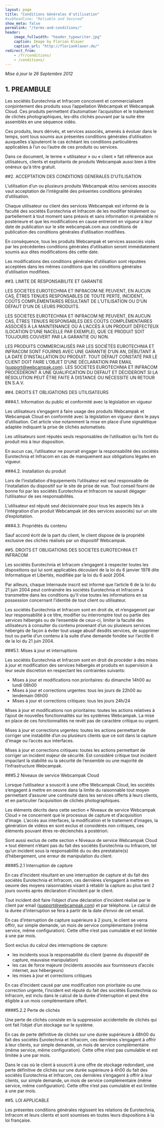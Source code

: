 ```yaml
---
layout: page
title: "Conditions Générales d'utilisation"
#subheadline: "Reliable and Secured"
show_meta: false
permalink: "/terms-and-conditions/"
header:
    image_fullwidth: "header_typewriter.jpg"
    caption: Image by Florian Klauer
    caption_url: "http://florianklauer.de/"
redirect_from:
    - /fr/conditions/
    - /conditions/
---
```

_Mise à jour le 26 Septembre 2012_

## 1. PREAMBULE

Les sociétés Eurotechnia et Infracom concoivent et commercialisent conjointement des produits sous l’appellation Webcampak et Webcampak Cloud. Ces produits permettent d’automatiser l’acquisition et le traitement de clichés photographiques, les-dits clichés pouvant par la suite être assemblés en une séquence vidéo.

Ces produits, leurs dérivés, et services associés, amenés à évoluer dans le temps, sont tous soumis aux présentes conditions générales d’utilisation auxquelles s’ajouteront le cas échéant les conditions particulières applicables à l’un ou l’autre de ces produits ou services.

Dans ce document, le terme « utilisateur » ou « client » fait référence aux utilisateurs, clients et exploitants de produits Webcampak aussi bien à titre onéreux qu’à titre gratuit.


##2. ACCEPTATION DES CONDITIONS GENERALES D’UTILISATION

L’utilisation d’un ou plusieurs produits Webcampak et/ou services associés vaut acceptation de l’intégralité des présentes conditions générales d’utilisation.

Chaque utilisateur ou client des services Webcampak est informé de la faculté des sociétés Eurotechnia et Infracom de les modifier totalement ou partiellement à tout moment sans préavis et sans information ni préalable ni postérieure et que les modifications en cause entreront en vigueur à leur date de publication sur le site webcampak.com aux conditions de publication des conditions générales d’utilisation modifiées.

En conséquence, tous les produits Webcampak et services associés visés par les précédentes conditions générales d’utilisation seront immédiatement soumis aux dites modifications dès cette date.

Les modifications des conditions générales d’utilisation sont réputées acceptées dans les mêmes conditions que les conditions générales d’utilisation modifiées.

##3. LIMITE DE RESPONSABILITE ET GARANTIE

LES SOCIETES EUROTECHNIA ET INFRACOM NE PEUVENT, EN AUCUN CAS, ÊTRES TENUES RESPONSABLES DE TOUTE PERTE, INCIDENT, COÛTS COMPLÉMENTAIRES RÉSULTANT DE L’UTILISATION OU D’UN DÉFAUT D’UN DE LEURS PRODUITS.

LES SOCIETES EUROTECHNIA ET INFRACOM NE PEUVENT, EN AUCUN CAS, ÊTRES TENUES RESPONSABLES DES COÛTS COMPLÉMENTAIRES ASSOCIÉS À LA MAINTENANCE OÙ À L’ACCÈS À UN PRODUIT DÉFECTEUX (LOCATION D’UNE NACELLE PAR EXEMPLE), QUE CE PRODUIT SOIT TOUJOURS COUVERT PAR LA GARANTIE OU NON.

LES PRODUITS COMMERCIALISÉS PAR LES SOCIÉTÉS EUROTECHNIA ET INFRACOM SONT FOURNIS AVEC UNE GARANTIE D’UN AN, DÉBUTANT À LA DATE D’INSTALLATION DU PRODUIT. TOUT DÉFAUT CONSTATÉ PAR LE CLIENT DOIT FAIRE L’OBJET D’UNE DÉCLARATION PAR EMAIL (support@webcampak.com). LES SOCIETES EUROTECHNIA ET INFRACOM PROCÉDERONT À UNE QUALIFICATION DU DEFAUT ET DÉCIDERONT SI LA RÉSOLUTION PEUT ÊTRE FAITE À DISTANCE OU NÉCESSITE UN RETOUR EN S.A.V.

##4. DROITS ET OBLIGATIONS DES UTILISATEURS

###4.1. Information du public et conformité avec la législation en vigueur

Les utilisateurs s’engagent à faire usage des produits Webcampak et Webcampak Cloud en conformité avec la législation en vigueur dans le pays d’utilisation. Cet article vise notamment la mise en place d’une signalétique adaptée indiquant la prise de clichés automatisés.

Les utilisateurs sont réputés seuls responsables de l’utilisation qu’ils font du produit mis à leur disposition.

En aucun cas, l’utilisateur ne pourrait engager la responsabilité des sociétés Eurotechnia et Infracom en cas de manquement aux obligations légales en vigueur.

###4.2. Installation du produit

Lors de l’installation d’équipements l’utilisateur est seul responsable de l’installation du dispositif sur le site de prise de vue. Tout conseil fourni de bonne foi par les sociétés Eurotechnia et Infracom ne saurait dégager l’utilisateur de ses responsabilités.

L’utilisateur est réputé seul décisionnaire pour tous les aspects liés à l’intégration d’un produit Webcampak (et des services associés) sur un site d’exploitation.

###4.3. Propriétés du contenu

Sauf accord écrit de la part du client, le client dispose de la propriété exclusive des clichés réalisés par un dispositif Webcampak.

##5. DROITS ET OBLIGATIONS DES SOCIETES EUROTECHNIA ET INFRACOM

Les sociétés Eurotechnia et Infracom s’engagent à respecter toutes les dispositions qui lui sont applicables découlant de la loi du 6 janvier 1978 dite Informatique et Libertés, modifiée par la loi du 6 août 2004.

Par ailleurs, chaque Internaute inscrit est informé que l’article 6 de la loi du 21 juin 2004 peut contraindre les sociétés Eurotechnia et Infracom à transmettre dans les conditions qu’il vise toutes les informations en sa possession concernant l’identité de tout client ou utilisateur.

Les sociétés Eurotechnia et Infracom sont en droit de, et n’engageront par leur responsabilité à ce titre, modifier ou interromptre tout ou partie des services hébergés ou de l’ensemble de ceux-ci, limiter la faculté des utilisateurs à consulter du contenu provenant d’un ou plusieurs services hébergés de façon à éviter tout usage abusif desdits services, de supprimer tout ou partie d’un contenu à la suite d’une demande fondée sur l’arcitle 6 de la loi du 21 juin 2004.

###5.1. Mises à jour et interruptions

Les sociétés Eurotechnia et Infracom sont en droit de procéder à des mises à jour et modification des services hébergés et produits en supervision à leur seule discretion en respectant les contraintes suivants:

* Mises à jour et modifications non prioritaires: du dimanche 14h00 au lundi 08h00
* Mises à jour et corrections urgentes: tous les jours de 22h00 au lendemain 06h00
* Mises à jour et corrections critiques: tous les jours 24h/24


Mises à jour et modifications non prioritaires: toutes les actions relatives à l’ajout de nouvelles fonctionnalités sur les systèmes Webcampak. La mise en place de ces fonctionnalités ne revêt pas de caractère critique ou urgent.

Mises à jour et corrections urgentes: toutes les actions permettant de corriger une instabilité d’un ou plusieurs clients que ce soit dans la capture d’image ou l’accès aux interfaces.

Mises à jour et corrections critiques: toutes les actions permettant de corriger un incident majeur de sécurité. Est considéré critique tout incident impactant la stabilité ou la sécurité de l’ensemble ou une majorité de l’infrastructure Webcampak.

###5.2 Niveaux de service Webcampak Cloud

Lorsque l’utilisateur a souscrit à une offre Webcampak Cloud, les sociétés s’engagent à mettre en oeuvre dans la limite du raisonnable tout moyen permettant d’assurer une continuité dans les services offerts à leurs clients, et en particulier l’acquisition de clichés photographiques.

Les éléments décrits dans cette section « Niveaux de service Webcampak Cloud » ne concernent que le processus de capture et d’acquisition d’image. L’accès aux interfaces, la modification et le traitement d’images, la génération de vidéos en sont exclus et considérés non critiques, ces éléments pouvant êtres re-déclenchés à postériori.

Sont aussi exclus de cette section « Niveaux de service Webcampak Cloud » tout élément n’étant pas du fait des sociétés Eurotechnia ou Infracom, tel qu’un incident sous la responsabilité du ou des prestataire(s) d’hébergement, une erreur de manipulation du client.

####5.2.1 Interruption de capture

En cas d’incident résultant en une interruption de capture et du fait des sociétés Eurotechnia et Infracom, ces dernières s’engagent à mettre en oeuvre des moyens raisonnables visant à rétablir la capture au plus tard 2 jours ouvrés après déclaration d’incident par le client.

Tout incident doit faire l’object d’une déclaration d’incident réalisé par le client par email (support@webcampak.com) et par téléphone. Le calcul de la durée d’interruption se fera à partir de la date d’envoi de cet email.

En cas d’interruption de capture supérieure à 2 jours, le client se verra offrir, sur simple demande, un mois de service complémentaire (même service, même configuration). Cette offre n’est pas cumulable et est limitée à une par mois.

Sont exclus du calcul des interruptions de capture:

* les incidents sous la responsabilité du client (panne du dispositif de capture, mauvaise manipulation)
* les cas de force majeure (incidents associés aux fournisseurs d’accès internet, aux hébergeurs)
* les mises à jour et corrections critiques

En cas d’incident causé par une modification non prioritaire ou une correction urgente, l’incident est réputé du fait des sociétés Eurotechnia ou Infracom, est inclu dans le calcul de la durée d’interruption et peut être éligible à un mois complémentaire offert.

####5.2.2 Perte de clichés

Une perte de clichés consiste en la suppression accidentelle de clichés qui ont fait l’objet d’un stockage sur le système.

En cas de perte définitive de clichés sur une durée supérieure à 48h00 du fait des sociétés Eurotechnia et Infracom, ces dernières s’engagent à offrir à leur clients, sur simple demande, un mois de service complémentaire (même service, même configuration). Cette offre n’est pas cumulable et est limitée à une par mois.

Dans le cas où le client à souscrit à une offre de stockage redondant, une perte définitive de clichés sur une durée supérieure à 4h00 du fait des sociétés Eurotechnia et Infracom, ces dernières s’engagent à offrir à leur clients, sur simple demande, un mois de service complémentaire (même service, même configuration). Cette offre n’est pas cumulable et est limitée à une par mois.

##5. LOI APPLICABLE

Les présentes conditions générales régissent les relations de Eurotechnia, Infracom et leurs clients et sont soumises en toutes leurs dispositions à la loi française.
